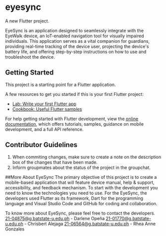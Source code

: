 # eyesync

A new Flutter project.

EyeSync is an application designed to seamlessly integrate with the EyeWalk device, an IoT-enabled navigation tool for visually impaired individuals. This application serves as a vital companion for guardians, providing real-time tracking of the device user, projecting the device's battery life, and offering step-by-step instructions on how to use and troubleshoot the device. 

## Getting Started

This project is a starting point for a Flutter application.

A few resources to get you started if this is your first Flutter project:

- [Lab: Write your first Flutter app](https://docs.flutter.dev/get-started/codelab)
- [Cookbook: Useful Flutter samples](https://docs.flutter.dev/cookbook)

For help getting started with Flutter development, view the
[online documentation](https://docs.flutter.dev/), which offers tutorials,
samples, guidance on mobile development, and a full API reference.

## Contributor Guidelines

1. When commiting changes, make sure to create a note on the description box of the changes that have been made.
2. Inform groupmates about the status of the project in the groupchat.

##More About EyeSync
The primary objective of this project is to create a mobile-based application that will feature device manual, help & support, accessibility, and feedback mechanism. 
To start with the development you need to know the technologies you need to use. For the EyeSync, the developers used Flutter as its framework, Dart for the programming language and Visual Studio Code and GitHub for coding and collaboration. 

To know more about EyeSync, please feel free to contact the developers.
21-04875@g.batstate-u.edu.ph - Darlene Opeña
21-01770@g.batstate-u.edu.ph - Chrisbert Alejaga
21-06564@g.batstate-u.edu.ph - Rhea Anne Gonzales
